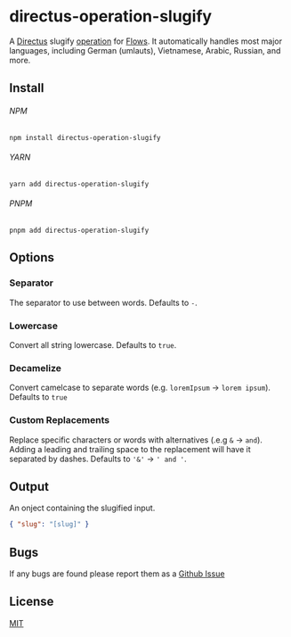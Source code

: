 # directus-operation-slugify

A [Directus](https://directus.io/) slugify [operation](https://docs.directus.io/app/flows/operations.html) for [Flows](https://docs.directus.io/app/flows.html#flows). It automatically handles most major languages, including German (umlauts), Vietnamese, Arabic, Russian, and more.

## Install

###### NPM

```shell
npm install directus-operation-slugify
```

###### YARN

```shell
yarn add directus-operation-slugify
```

###### PNPM

```shell
pnpm add directus-operation-slugify
```

## Options

### Separator

The separator to use between words. Defaults to `-`.

### Lowercase

Convert all string lowercase. Defaults to `true`.

### Decamelize

Convert camelcase to separate words (e.g. `loremIpsum` -> `lorem ipsum`). Defaults to `true`

### Custom Replacements

Replace specific characters or words with alternatives (.e.g `&` -> `and`). Adding a leading and trailing space to the replacement will have it separated by dashes. Defaults to `'&'` -> `' and '`.

## Output

An onject containing the slugified input.

```json
{ "slug": "[slug]" }
```

## Bugs

If any bugs are found please report them as a [Github Issue](https://github.com/ComfortablyCoding/directus-operation-slugify/issues)

## License

[MIT](https://github.com/ComfortablyCoding/directus-operation-slugify/blob/main/LICENSE)
